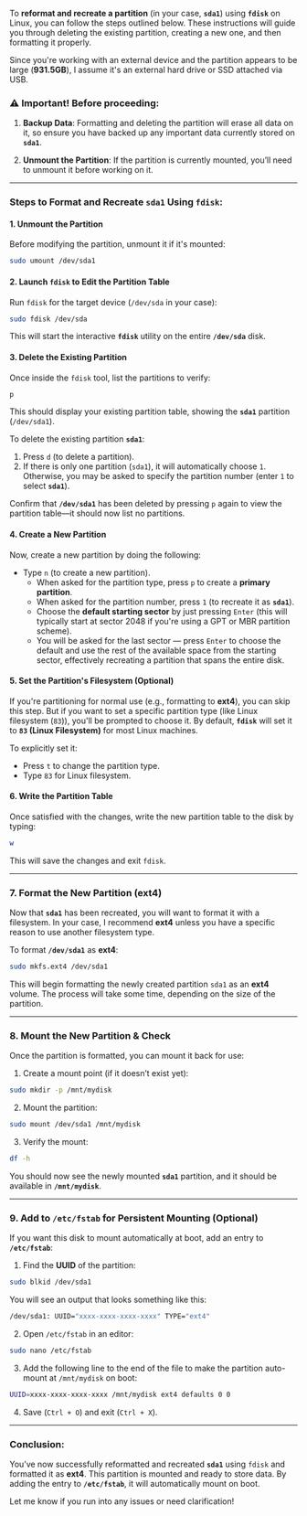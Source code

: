 To **reformat and recreate a partition** (in your case, **`sda1`**) using **`fdisk`** on Linux, you can follow the steps outlined below. These instructions will guide you through deleting the existing partition, creating a new one, and then formatting it properly.

Since you're working with an external device and the partition appears to be large (**931.5GB**), I assume it's an external hard drive or SSD attached via USB.

### ⚠️ **Important!** Before proceeding:

1. **Backup Data**: Formatting and deleting the partition will erase all data on it, so ensure you have backed up any important data currently stored on **`sda1`**.

2. **Unmount the Partition**: If the partition is currently mounted, you’ll need to unmount it before working on it.

---

### Steps to Format and Recreate **`sda1`** Using `fdisk`:

#### **1. Unmount the Partition**

Before modifying the partition, unmount it if it's mounted:

```bash
sudo umount /dev/sda1
```

#### **2. Launch `fdisk` to Edit the Partition Table**

Run `fdisk` for the target device (`/dev/sda` in your case):
```bash
sudo fdisk /dev/sda
```

This will start the interactive **`fdisk`** utility on the entire **`/dev/sda`** disk.

#### **3. Delete the Existing Partition**

Once inside the `fdisk` tool, list the partitions to verify:
```bash
p
```

This should display your existing partition table, showing the **`sda1`** partition (`/dev/sda1`).

To delete the existing partition **`sda1`**:
1. Press `d` (to delete a partition).
2. If there is only one partition (`sda1`), it will automatically choose `1`. Otherwise, you may be asked to specify the partition number (enter `1` to select **`sda1`**).

Confirm that **`/dev/sda1`** has been deleted by pressing `p` again to view the partition table—it should now list no partitions.

#### **4. Create a New Partition**

Now, create a new partition by doing the following:

- Type `n` (to create a new partition).
  - When asked for the partition type, press `p` to create a **primary partition**.
  - When asked for the partition number, press `1` (to recreate it as **`sda1`**).
  - Choose the **default starting sector** by just pressing `Enter` (this will typically start at sector 2048 if you're using a GPT or MBR partition scheme).
  - You will be asked for the last sector — press `Enter` to choose the default and use the rest of the available space from the starting sector, effectively recreating a partition that spans the entire disk.

#### **5. Set the Partition's Filesystem (Optional)**

If you're partitioning for normal use (e.g., formatting to **ext4**), you can skip this step. But if you want to set a specific partition type (like Linux filesystem (`83`)), you'll be prompted to choose it. By default, **`fdisk`** will set it to **`83` (Linux Filesystem)** for most Linux machines.

To explicitly set it:
- Press `t` to change the partition type.
- Type `83` for Linux filesystem.

#### **6. Write the Partition Table**  

Once satisfied with the changes, write the new partition table to the disk by typing:
```bash
w
```

This will save the changes and exit `fdisk`.

---

### 7. Format the New Partition (**ext4**)

Now that **`sda1`** has been recreated, you will want to format it with a filesystem. In your case, I recommend **ext4** unless you have a specific reason to use another filesystem type.

To format **`/dev/sda1`** as **ext4**:
```bash
sudo mkfs.ext4 /dev/sda1
```

This will begin formatting the newly created partition `sda1` as an **ext4** volume. The process will take some time, depending on the size of the partition.

---

### 8. Mount the New Partition & Check

Once the partition is formatted, you can mount it back for use:

1. Create a mount point (if it doesn’t exist yet):

```bash
sudo mkdir -p /mnt/mydisk
```

2. Mount the partition:
```bash
sudo mount /dev/sda1 /mnt/mydisk
```

3. Verify the mount:

```bash
df -h
```

You should now see the newly mounted **`sda1`** partition, and it should be available in **`/mnt/mydisk`**.

---

### 9. Add to `/etc/fstab` for Persistent Mounting (Optional)

If you want this disk to mount automatically at boot, add an entry to **`/etc/fstab`**:

1. Find the **UUID** of the partition:

```bash
sudo blkid /dev/sda1
```

You will see an output that looks something like this:

```bash
/dev/sda1: UUID="xxxx-xxxx-xxxx-xxxx" TYPE="ext4"
```

2. Open `/etc/fstab` in an editor:

```bash
sudo nano /etc/fstab
```

3. Add the following line to the end of the file to make the partition auto-mount at `/mnt/mydisk` on boot:

```bash
UUID=xxxx-xxxx-xxxx-xxxx /mnt/mydisk ext4 defaults 0 0
```

4. Save (`Ctrl + O`) and exit (`Ctrl + X`).

---

### **Conclusion:**
You’ve now successfully reformatted and recreated **`sda1`** using `fdisk` and formatted it as **ext4**. This partition is mounted and ready to store data. By adding the entry to **`/etc/fstab`**, it will automatically mount on boot.

Let me know if you run into any issues or need clarification!